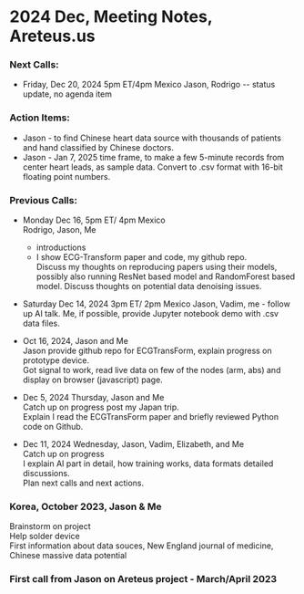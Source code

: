 # 2024 Dec, Meeting Notes, Areteus.us  

### Next Calls:  

 * Friday, Dec 20, 2024 5pm ET/4pm Mexico 
   Jason, Rodrigo -- status update, no agenda item  

### Action Items:  
  * Jason - to find Chinese heart data source with thousands of patients and hand classified by Chinese doctors.
  * Jason - Jan 7, 2025 time frame, to make a few 5-minute records from center heart leads, as sample data.
            Convert to .csv format with 16-bit floating point numbers.  

### Previous Calls:  

 * Monday Dec 16, 5pm ET/ 4pm Mexico  
   Rodrigo, Jason, Me  
    - introductions  
    - I show ECG-Transform paper and code, my github repo.  
      Discuss my thoughts on reproducing papers using their models, possibly also running ResNet based model and RandomForest based model.  Discuss thoughts  on potential data denoising issues.  

 * Saturday Dec 14, 2024 3pm ET/ 2pm Mexico
   Jason, Vadim, me - follow up AI talk.
   Me, if possible, provide Jupyter notebook demo with .csv data files.  

 * Oct 16, 2024, Jason and Me  
   Jason provide github repo for ECGTransForm, explain progress on prototype device.  
   Got signal to work, read live data on few of the nodes (arm, abs) and display on browser (javascript) page.  

 * Dec 5, 2024 Thursday, Jason and Me  
   Catch up on progress post my Japan trip.  
   Explain I read the ECGTransForm paper and briefly reviewed Python code on Github.  

* Dec 11, 2024 Wednesday, Jason, Vadim, Elizabeth, and Me  
  Catch up on progress  
  I explain AI part in detail, how training works, data formats detailed discussions.  
  Plan next calls and next actions.  

### Korea, October 2023, Jason & Me  
Brainstorm on project  
Help solder device  
First information about data souces, New England journal of medicine, Chinese massive data potential   

### First call from Jason on Areteus project - March/April 2023  
   



